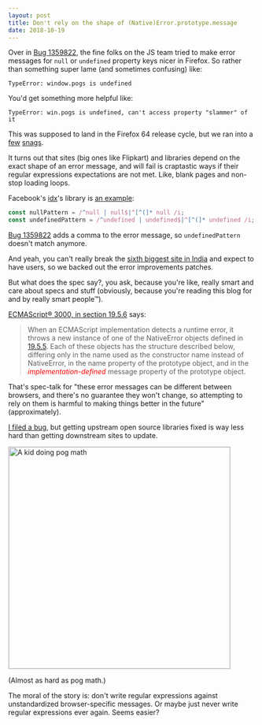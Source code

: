 ```yaml
---
layout: post
title: Don't rely on the shape of (Native)Error.prototype.message
date: 2018-10-19
---
```


Over in [Bug 1359822][improve], the fine folks on the JS team tried to make error messages for `null` or `undefined` property keys nicer in Firefox. So rather than something super lame (and sometimes confusing) like:

```
TypeError: window.pogs is undefined
```

You'd get something more helpful like:

```
TypeError: win.pogs is undefined, can't access property "slammer" of it
```

This was supposed to land in the Firefox 64 release cycle, but we ran into a [few][beefree] [snags][flipkart].

It turns out that sites (big ones like Flipkart) and libraries depend on the exact shape of an error message, and will fail is craptastic ways if their regular expressions expectations are not met. Like, blank pages and non-stop loading loops.

Facebook's [idx][idx]'s library is [an example][fb]:

```js
const nullPattern = /^null | null$|^[^(]* null /i;
const undefinedPattern = /^undefined | undefined$|^[^(]* undefined /i;
```

[Bug 1359822][improve] adds a comma to the error message, so `undefinedPattern` doesn't match anymore.

And yeah, you can't really break the [sixth biggest site in India][rank] and expect to have users, so we backed out the error improvements patches.

But what does the spec say?, you ask, because you're like, really smart and care about specs and stuff (obviously, because you're reading this blog for and by really smart people™).

[ECMAScript® 3000, in section 19.5.6][spec] says:

> When an ECMAScript implementation detects a runtime error, it throws a new instance of one of the NativeError objects defined in [19.5.5][five]. Each of these objects has the structure described below, differing only in the name used as the constructor name instead of NativeError, in the name property of the prototype object, and in the <i><font color=red>implementation-defined</font></i> message property of the prototype object.

That's spec-talk for "these error messages can be different between browsers, and there's no guarantee they won't change, so attempting to rely on them is harmful to making things better in the future" (approximately).

[I filed a bug][bug], but getting upstream open source libraries fixed is way less hard than getting downstream sites to update. 

<img src="https://miketaylr.com/posts/assets/pogmath.jpg" width="450px" style="border:1px solid #ccc" alt="A kid doing pog math">

(Almost as hard as pog math.)

The moral of the story is: don't write regular expressions against unstandardized browser-specific messages. Or maybe just never write regular expressions ever again. Seems easier?

[gore]: https://www.youtube.com/watch?v=JDUjeR01wnU
[beefree]: https://bugzilla.mozilla.org/show_bug.cgi?id=1490772#c7
[flipkart]: https://bugzilla.mozilla.org/show_bug.cgi?id=1498257
[improve]: https://bugzilla.mozilla.org/show_bug.cgi?id=1259822
[fb]: https://github.com/facebookincubator/idx/blob/9609fe1a728caaea8f621c44e2e7190a1c5689f6/packages/idx/src/idx.js#L73-L84
[idx]: https://www.npmjs.com/package/idx
[bug]: https://github.com/facebookincubator/idx/issues/55
[spec]: https://www.ecma-international.org/ecma-262/9.0/index.html#sec-nativeerror-object-structure
[rank]: https://www.alexa.com/siteinfo/flipkart.com
[five]: https://www.ecma-international.org/ecma-262/9.0/index.html#sec-native-error-types-used-in-this-standard
